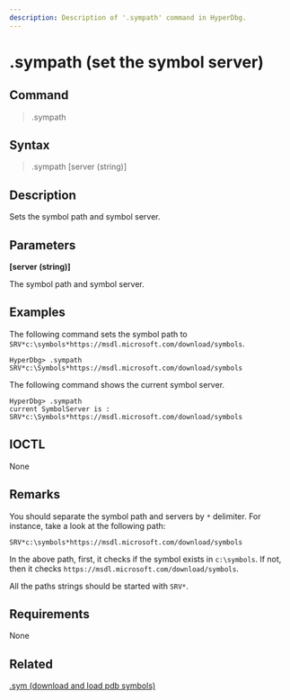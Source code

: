 ```yaml
---
description: Description of '.sympath' command in HyperDbg.
---
```


# .sympath \(set the symbol server\)

## Command

> .sympath

## Syntax

> .sympath \[server \(string\)\]

## Description

Sets the symbol path and symbol server.

## Parameters

**\[server \(string\)\]**

The symbol path and symbol server.

## Examples

The following command sets the symbol path to `SRV*c:\symbols*https://msdl.microsoft.com/download/symbols`.

```text
HyperDbg> .sympath SRV*c:\Symbols*https://msdl.microsoft.com/download/symbols
```

The following command shows the current symbol server.

```text
HyperDbg> .sympath
current SymbolServer is : SRV*c:\Symbols*https://msdl.microsoft.com/download/symbols
```

## IOCTL

None

## **Remarks**

You should separate the symbol path and servers by `*` delimiter. For instance, take a look at the following path:

`SRV*c:\symbols*https://msdl.microsoft.com/download/symbols`

In the above path, first, it checks if the symbol exists in `c:\symbols`. If not, then it checks `https://msdl.microsoft.com/download/symbols`.

All the paths strings should be started with `SRV*`.

## Requirements

None

## Related

[.sym \(download and load pdb symbols\)](https://docs.hyperdbg.org/commands/meta-commands/.sym)

